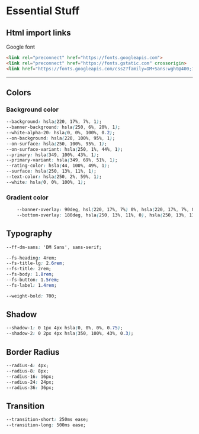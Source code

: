 # Essential Stuff

## Html import links

Google font

``` html
<link rel="preconnect" href="https://fonts.googleapis.com">
<link rel="preconnect" href="https://fonts.gstatic.com" crossorigin>
<link href="https://fonts.googleapis.com/css2?family=DM+Sans:wght@400;700&display=swap" rel="stylesheet">
```

---

## Colors

### Background color

``` css
--background: hsla(220, 17%, 7%, 1);
--banner-background: hsla(250, 6%, 20%, 1);
--white-alpha-20: hsla(0, 0%, 100%, 0.2);
--on-background: hsla(220, 100%, 95%, 1);
--on-surface: hsla(250, 100%, 95%, 1);
--on-surface-variant: hsla(250, 1%, 44%, 1);
--primary: hsla(349, 100%, 43%, 1);
--primary-variant: hsla(349, 69%, 51%, 1);
--rating-color: hsla(44, 100%, 49%, 1);
--surface: hsla(250, 13%, 11%, 1);
--text-color: hsla(250, 2%, 59%, 1);
--white: hsla(0, 0%, 100%, 1);
```

### Gradient color

``` css
    --banner-overlay: 90deg, hsl(220, 17%, 7%) 0%, hsla(220, 17%, 7%, 0.5) 100%;
    --bottom-overlay: 180deg, hsla(250, 13%, 11%, 0), hsla(250, 13%, 11%, 1);
```

## Typography

``` css
--ff-dm-sans: 'DM Sans', sans-serif;

--fs-heading: 4rem;
--fs-title-lg: 2.6rem;
--fs-title: 2rem;
--fs-body: 1.8rem;
--fs-button: 1.5rem;
--fs-label: 1.4rem;

--weight-bold: 700;
```

## Shadow

``` css
--shadow-1: 0 1px 4px hsla(0, 0%, 0%, 0.75);
--shadow-2: 0 2px 4px hsla(350, 100%, 43%, 0.3);
```

## Border Radius

``` css
--radius-4: 4px;
--radius-8: 8px;
--radius-16: 16px;
--radius-24: 24px;
--radius-36: 36px;
```

## Transition

``` css
--transition-short: 250ms ease;
--transition-long: 500ms ease;
```
